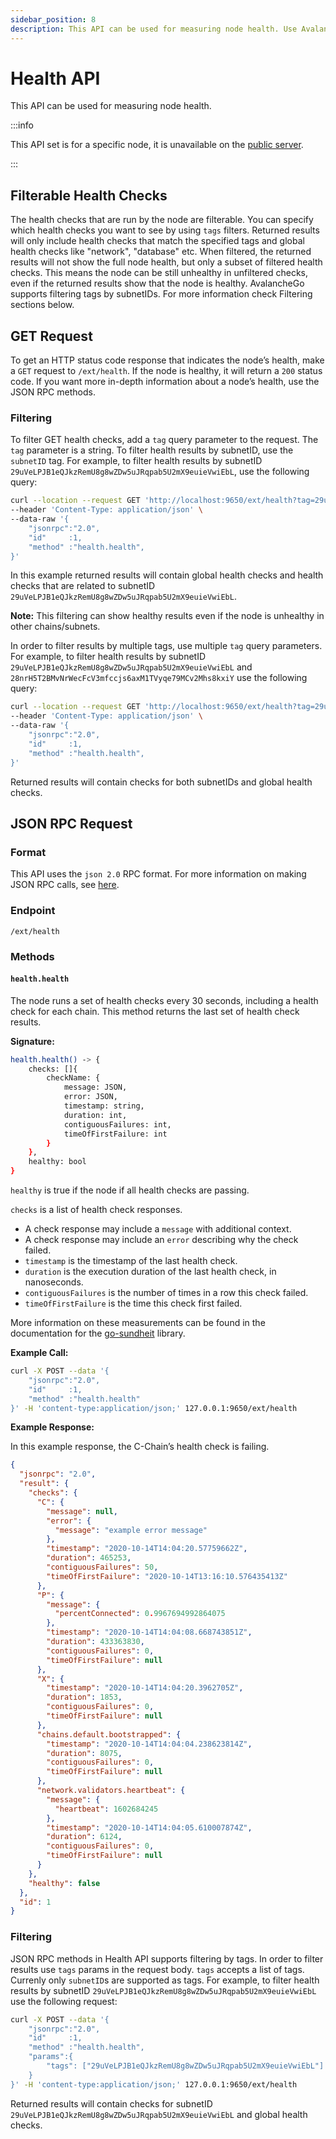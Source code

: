 ```yaml
---
sidebar_position: 8
description: This API can be used for measuring node health. Use Avalanche docs as a reference when testing node health. Helpful examples provided.
---
```


# Health API

This API can be used for measuring node health.

:::info

This API set is for a specific node, it is unavailable on the [public
server](../public-api-server.md).

:::

## Filterable Health Checks

The health checks that are run by the node are filterable. You can specify which health checks
you want to see by using `tags` filters. Returned results will only include health checks that
match the specified tags and global
health checks like "network", "database" etc.
When filtered, the returned results will not show the full node health,
but only a subset of filtered health checks.
This means the node can be still unhealthy in unfiltered checks, even if the returned results show that
the node is healthy.
AvalancheGo supports filtering tags by subnetIDs. For more information check Filtering sections below.

## GET Request

To get an HTTP status code response that indicates the node’s health, make a `GET` request to
`/ext/health`. If the node is healthy, it will return a `200` status code. If you want more in-depth
information about a node’s health, use the JSON RPC methods.

### Filtering

To filter GET health checks, add a `tag` query parameter to the request. The `tag` parameter is a
string.
To filter health results by subnetID, use the
`subnetID` tag. For example,
to filter health results by subnetID `29uVeLPJB1eQJkzRemU8g8wZDw5uJRqpab5U2mX9euieVwiEbL`,
use the following query:

```sh
curl --location --request GET 'http://localhost:9650/ext/health?tag=29uVeLPJB1eQJkzRemU8g8wZDw5uJRqpab5U2mX9euieVwiEbL' \
--header 'Content-Type: application/json' \
--data-raw '{
    "jsonrpc":"2.0",
    "id"     :1,
    "method" :"health.health",
}'
```

In this example returned results will contain global health checks and health checks that are
related to subnetID `29uVeLPJB1eQJkzRemU8g8wZDw5uJRqpab5U2mX9euieVwiEbL`.

**Note:** This filtering can show healthy results even if the node is unhealthy in other chains/subnets.

In order to filter results by multiple tags, use multiple `tag` query parameters. For example, to
filter health results by subnetID `29uVeLPJB1eQJkzRemU8g8wZDw5uJRqpab5U2mX9euieVwiEbL` and
`28nrH5T2BMvNrWecFcV3mfccjs6axM1TVyqe79MCv2Mhs8kxiY` use the following query:

```sh
curl --location --request GET 'http://localhost:9650/ext/health?tag=29uVeLPJB1eQJkzRemU8g8wZDw5uJRqpab5U2mX9euieVwiEbL&tag=28nrH5T2BMvNrWecFcV3mfccjs6axM1TVyqe79MCv2Mhs8kxiY' \
--header 'Content-Type: application/json' \
--data-raw '{
    "jsonrpc":"2.0",
    "id"     :1,
    "method" :"health.health",
}'
```

Returned results will contain checks for both subnetIDs and global health checks.

## JSON RPC Request

### Format

This API uses the `json 2.0` RPC format. For more information on making JSON RPC calls, see
[here](issuing-api-calls.md).

### Endpoint

```text
/ext/health
```

### Methods

#### `health.health`

The node runs a set of health checks every 30 seconds, including a health check for each chain. This
method returns the last set of health check results.

**Signature:**

```sh
health.health() -> {
    checks: []{
        checkName: {
            message: JSON,
            error: JSON,
            timestamp: string,
            duration: int,
            contiguousFailures: int,
            timeOfFirstFailure: int
        }
    },
    healthy: bool
}
```

`healthy` is true if the node if all health checks are passing.

`checks` is a list of health check responses.

- A check response may include a `message` with additional context.
- A check response may include an `error` describing why the check failed.
- `timestamp` is the timestamp of the last health check.
- `duration` is the execution duration of the last health check, in nanoseconds.
- `contiguousFailures` is the number of times in a row this check failed.
- `timeOfFirstFailure` is the time this check first failed.

More information on these measurements can be found in the documentation for the
[go-sundheit](https://github.com/AppsFlyer/go-sundheit) library.

**Example Call:**

```sh
curl -X POST --data '{
    "jsonrpc":"2.0",
    "id"     :1,
    "method" :"health.health"
}' -H 'content-type:application/json;' 127.0.0.1:9650/ext/health
```

**Example Response:**

In this example response, the C-Chain’s health check is failing.

```json
{
  "jsonrpc": "2.0",
  "result": {
    "checks": {
      "C": {
        "message": null,
        "error": {
          "message": "example error message"
        },
        "timestamp": "2020-10-14T14:04:20.57759662Z",
        "duration": 465253,
        "contiguousFailures": 50,
        "timeOfFirstFailure": "2020-10-14T13:16:10.576435413Z"
      },
      "P": {
        "message": {
          "percentConnected": 0.9967694992864075
        },
        "timestamp": "2020-10-14T14:04:08.668743851Z",
        "duration": 433363830,
        "contiguousFailures": 0,
        "timeOfFirstFailure": null
      },
      "X": {
        "timestamp": "2020-10-14T14:04:20.3962705Z",
        "duration": 1853,
        "contiguousFailures": 0,
        "timeOfFirstFailure": null
      },
      "chains.default.bootstrapped": {
        "timestamp": "2020-10-14T14:04:04.238623814Z",
        "duration": 8075,
        "contiguousFailures": 0,
        "timeOfFirstFailure": null
      },
      "network.validators.heartbeat": {
        "message": {
          "heartbeat": 1602684245
        },
        "timestamp": "2020-10-14T14:04:05.610007874Z",
        "duration": 6124,
        "contiguousFailures": 0,
        "timeOfFirstFailure": null
      }
    },
    "healthy": false
  },
  "id": 1
}
```

### Filtering

JSON RPC methods in Health API supports filtering by tags. In order to filter results use `tags`
params in the
request body. `tags` accepts a list of tags. Currenly only `subnetID`s are supported as tags.
For example, to filter health results by subnetID `29uVeLPJB1eQJkzRemU8g8wZDw5uJRqpab5U2mX9euieVwiEbL`
use the following request:

```sh
curl -X POST --data '{
    "jsonrpc":"2.0",
    "id"     :1,
    "method" :"health.health",
    "params":{
        "tags": ["29uVeLPJB1eQJkzRemU8g8wZDw5uJRqpab5U2mX9euieVwiEbL"]
    }
}' -H 'content-type:application/json;' 127.0.0.1:9650/ext/health
```

Returned results will contain checks for subnetID `29uVeLPJB1eQJkzRemU8g8wZDw5uJRqpab5U2mX9euieVwiEbL`
and global health checks.
